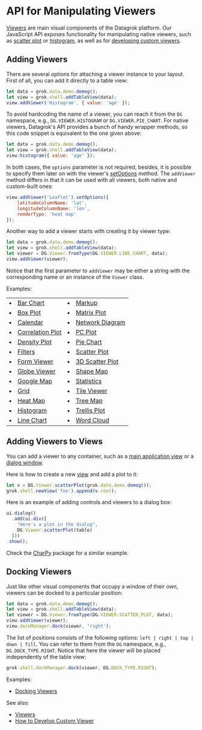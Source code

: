 <!-- TITLE: Manipulate Viewers -->
<!-- SUBTITLE: -->

# API for Manipulating Viewers

[Viewers](../../visualize/viewers.md) are main visual components of the Datagrok platform. Our JavaScript API exposes functionality for manipulating native viewers, such as [scatter plot](../../visualize/viewers/scatter-plot.md) or [histogram](../../visualize/viewers/histogram.md), as well as for [developing custom viewers](develop-custom-viewer.md).

## Adding Viewers

There are several options for attaching a viewer instance to your layout. First of all, you can add it directly to a table view:

```javascript
let data = grok.data.demo.demog();
let view = grok.shell.addTableView(data);
view.addViewer('Histogram', { value: 'age' });
```

To avoid hardcoding the name of a viewer, you can reach it from the `DG` namespace, e.g., `DG.VIEWER.HISTOGRAM` or `DG.VIEWER.PIE_CHART`. For native viewers, Datagrok's API provides a bunch of handy wrapper methods, so this code snippet is equivalent to the one given above:

```javascript
let data = grok.data.demo.demog();
let view = grok.shell.addTableView(data);
view.histogram({ value: 'age' });
```

In both cases, the `options` parameter is not required, besides, it is possible to specify them later on with the viewer's [setOptions](https://public.datagrok.ai/js/samples/ui/viewers/types/scatter-plot) method. The `addViewer` method differs in that it can be used with all viewers, both native and custom-built ones:

```javascript
view.addViewer('Leaflet').setOptions({
    latitudeColumnName: 'lat',
    longitudeColumnName: 'lon',
    renderType: 'heat map'
});
```

Another way to add a viewer starts with creating it by viewer type:

```javascript
let data = grok.data.demo.demog();
let view = grok.shell.addTableView(data);
let viewer = DG.Viewer.fromType(DG.VIEWER.LINE_CHART, data);
view.addViewer(viewer);
```

Notice that the first parameter to `addViewer` may be either a string with the corresponding name or an instance of the `Viewer` class.

Examples:

<table style="width:100%">
  <tr>
    <td>
      <li>
        <a href="https://public.datagrok.ai/js/samples/ui/viewers/types/bar-chart" target="_blank">Bar Chart</a>
      </li>
    </td>
    <td>
      <li>
        <a href="https://public.datagrok.ai/js/samples/ui/viewers/types/markup" target="_blank">Markup</a>
      </li>
    </td>
  </tr>
  <tr>
    <td>
      <li>
        <a href="https://public.datagrok.ai/js/samples/ui/viewers/types/box-plot" target="_blank">Box Plot</a>
      </li>
    </td>
    <td>
      <li>
        <a href="https://public.datagrok.ai/js/samples/ui/viewers/types/matrix-plot" target="_blank">Matrix Plot</a>
      </li>
    </td>
  </tr>
  <tr>
    <td>
      <li>
        <a href="https://public.datagrok.ai/js/samples/ui/viewers/types/calendar" target="_blank">Calendar</a>
      </li>
    </td>
    <td>
      <li>
        <a href="https://public.datagrok.ai/js/samples/ui/viewers/types/network-diagram" target="_blank">Network Diagram</a>
      </li>
    </td>
  </tr>
  <tr>
    <td>
      <li>
        <a href="https://public.datagrok.ai/js/samples/ui/viewers/types/corr-plot" target="_blank">Correlation Plot</a>
      </li>
    </td>
    <td>
      <li>
        <a href="https://public.datagrok.ai/js/samples/ui/viewers/types/pc-plot" target="_blank">PC Plot</a>
      </li>
    </td>
  </tr>
  <tr>
    <td>
      <li>
        <a href="https://public.datagrok.ai/js/samples/ui/viewers/types/density-plot" target="_blank">Density Plot</a>
      </li>
    </td>
    <td>
      <li>
        <a href="https://public.datagrok.ai/js/samples/ui/viewers/types/pie-chart" target="_blank">Pie Chart</a>
      </li>
    </td>
  </tr>
  <tr>
    <td>
      <li>
        <a href="https://public.datagrok.ai/js/samples/ui/viewers/types/filters" target="_blank">Filters</a>
      </li>
    </td>
    <td>
      <li>
        <a href="https://public.datagrok.ai/js/samples/ui/viewers/types/scatter-plot" target="_blank">Scatter Plot</a>
      </li>
    </td>
  </tr>
  <tr>
    <td>
      <li>
        <a href="https://public.datagrok.ai/js/samples/ui/viewers/types/form" target="_blank">Form Viewer</a>
      </li>
    </td>
    <td>
      <li>
        <a href="https://public.datagrok.ai/js/samples/ui/viewers/types/scatter-plot-3d" target="_blank">3D Scatter Plot</a>
      </li>
    </td>
  </tr>
  <tr>
    <td>
      <li>
        <a href="https://public.datagrok.ai/js/samples/ui/viewers/types/globe" target="_blank">Globe Viewer</a>
      </li>
    </td>
    <td>
      <li>
        <a href="https://public.datagrok.ai/js/samples/ui/viewers/types/shape-map" target="_blank">Shape Map</a>
      </li>
    </td>
  </tr>
  <tr>
    <td>
      <li>
        <a href="https://public.datagrok.ai/js/samples/ui/viewers/types/google-map" target="_blank">Google Map</a>
      </li>
    </td>
    <td>
      <li>
        <a href="https://public.datagrok.ai/js/samples/ui/viewers/types/statistics" target="_blank">Statistics</a>
      </li>
    </td>
  </tr>
  <tr>
    <td>
      <li>
        <a href="https://public.datagrok.ai/js/samples/ui/viewers/types/grid" target="_blank">Grid</a>
      </li>
    </td>
    <td>
      <li>
        <a href="https://public.datagrok.ai/js/samples/ui/viewers/types/tile-viewer" target="_blank">Tile Viewer</a>
      </li>
    </td>
  </tr>
  <tr>
    <td>
      <li>
        <a href="https://public.datagrok.ai/js/samples/ui/viewers/types/heat-map" target="_blank">Heat Map</a>
      </li>
    </td>
    <td>
      <li>
        <a href="https://public.datagrok.ai/js/samples/ui/viewers/types/tree-map" target="_blank">Tree Map</a>
      </li>
    </td>
  </tr>
  <tr>
    <td>
      <li>
        <a href="https://public.datagrok.ai/js/samples/ui/viewers/types/histogram" target="_blank">Histogram</a>
      </li>
    </td>
    <td>
      <li>
        <a href="https://public.datagrok.ai/js/samples/ui/viewers/types/trellis-plot" target="_blank">Trellis Plot</a>
      </li>
    </td>
  </tr>
  <tr>
    <td>
      <li>
        <a href="https://public.datagrok.ai/js/samples/ui/viewers/types/line-chart" target="_blank">Line Chart</a>
      </li>
    </td>
    <td>
      <li>
        <a href="https://public.datagrok.ai/js/samples/ui/viewers/types/word-cloud" target="_blank">Word Cloud</a>
      </li>
    </td>
  </tr>
</table>

## Adding Viewers to Views

You can add a viewer to any container, such as a [main application view](/develop/how-to/build-an-app.md#the-main-view) or a [dialog window](https://public.datagrok.ai/js/samples/ui/dialogs/dialogs).

Here is how to create a new [view](develop/how-to/custom-views.md) and add a plot to it:

```javascript
let v = DG.Viewer.scatterPlot(grok.data.demo.demog());
grok.shell.newView('foo').append(v.root);
```

Here is an example of adding controls and viewers to a dialog box:

```javascript
ui.dialog()
  .add(ui.div([
    "Here's a plot in the dialog",
    DG.Viewer.scatterPlot(table)
  ]))
.show();
```

Check the [CharPy](https://github.com/datagrok-ai/public/blob/master/packages/ChaRPy/src/package.js) package for a similar example.

## Docking Viewers

Just like other visual components that occupy a window of their own, viewers can be docked to a particular position:

```javascript
let data = grok.data.demo.demog();
let view = grok.shell.addTableView(data);
let viewer = DG.Viewer.fromType(DG.VIEWER.SCATTER_PLOT, data);
view.addViewer(viewer);
view.dockManager.dock(viewer, 'right');
```

The list of positions consists of the following options: `left | right | top | down | fill`. You can refer to them from the `DG` namespace, e.g., `DG.DOCK_TYPE.RIGHT`. Notice that here the viewer will be placed independently of the table view:

```javascript
grok.shell.dockManager.dock(viewer, DG.DOCK_TYPE.RIGHT);
```

Examples:
  * [Docking Viewers](https://public.datagrok.ai/js/samples/ui/docking/docking-table-view)

See also:
  * [Viewers](../../visualize/viewers.md)
  * [How to Develop Custom Viewer](develop-custom-viewer.md)
